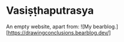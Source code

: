 # Vasiṣṭhaputrasya
An empty website, apart from:
![My bearblog.][https://drawingconclusions.bearblog.dev/]
